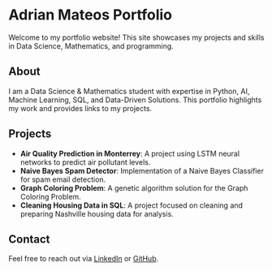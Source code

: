# Adrian Mateos Portfolio

Welcome to my portfolio website! This site showcases my projects and skills in Data Science, Mathematics, and programming.

## About

I am a Data Science & Mathematics student with expertise in Python, AI, Machine Learning, SQL, and Data-Driven Solutions. This portfolio highlights my work and provides links to my projects.

## Projects

- **Air Quality Prediction in Monterrey**: A project using LSTM neural networks to predict air pollutant levels.
- **Naive Bayes Spam Detector**: Implementation of a Naive Bayes Classifier for spam email detection.
- **Graph Coloring Problem**: A genetic algorithm solution for the Graph Coloring Problem.
- **Cleaning Housing Data in SQL**: A project focused on cleaning and preparing Nashville housing data for analysis.

## Contact

Feel free to reach out via [LinkedIn](https://www.linkedin.com/in/adrian-mateos-garza-a25732292/) or [GitHub](https://github.com/AdrianMateosG).
